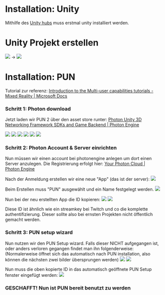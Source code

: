 # Installation: Unity
Mithilfe des [Unity hubs](https://unity3d.com/get-unity/download) muss erstmal unity installiert werden.

# Unity Projekt erstellen
![](attachments/Pasted%20image%2020220831162402.png)
-> 
![](attachments/Pasted%20image%2020220831162915.png)
# Installation: PUN
Tutorial zur referenz: [Introduction to the Multi-user capabilities tutorials - Mixed Reality | Microsoft Docs](https://docs.microsoft.com/en-us/windows/mixed-reality/develop/unity/tutorials/mr-learning-sharing-01)

### Schritt 1: Photon download
Jetzt laden wir PUN 2 über den asset store runter:
[Photon Unity 3D Networking Framework SDKs and Game Backend | Photon Engine](https://www.photonengine.com/pun)

![](attachments/Pasted%20image%2020220831163238.png)
![](attachments/Pasted%20image%2020220831163331.png)
![](attachments/Pasted%20image%2020220831163455.png)
![](attachments/Pasted%20image%2020220831163423.png)
![](attachments/Pasted%20image%2020220831163540.png)
![](attachments/Pasted%20image%2020220831163605.png)

### Schritt 2: Photon Account & Server einrichten
Nun müssen wir einen account bei photonengine anlegen um dort einen Server anzulegen.
Die Registrierung erfolgt hier: [Your Photon Cloud | Photon Engine](https://dashboard.photonengine.com/en-US/)

Nach der Anmeldung erstellen wir eine neue "App" (das ist der server):
![](attachments/Pasted%20image%2020220831164136.png)

Beim Erstellen muss "PUN" ausgewählt und ein Name festgelegt werden.
![](attachments/Pasted%20image%2020220831164335.png)

Nun bei der neu erstellten App die ID kopieren:
![](attachments/Pasted%20image%2020220831164450.png)
![](attachments/Pasted%20image%2020220831164522.png)

Diese ID ist ähnlich wie ein streamkey bei Twitch und co die komplette authentifizierung. Dieser sollte also bei ernsten Projekten nicht öffentlich gemacht werden.


### Schritt 3: PUN setup wizard
Nun nutzen wir den PUN Setup wizard. Falls dieser NICHT aufgegangen ist, oder anders verloren gegangen findet man ihn folgenderweise: (Normalerweise öffnet sich das automatisch nach PUN installation, also können die nächsten zwei bilder übersprungen werden)
![](attachments/Pasted%20image%2020220831165031.png)
![](attachments/Pasted%20image%2020220831165102.png)

Nun muss die oben kopierte ID in das automatisch geöffnete PUN Setup fenster eingefügt werden:
![](attachments/Pasted%20image%2020220831165229.png)


### GESCHAFFT! Nun ist PUN bereit benutzt zu werden


